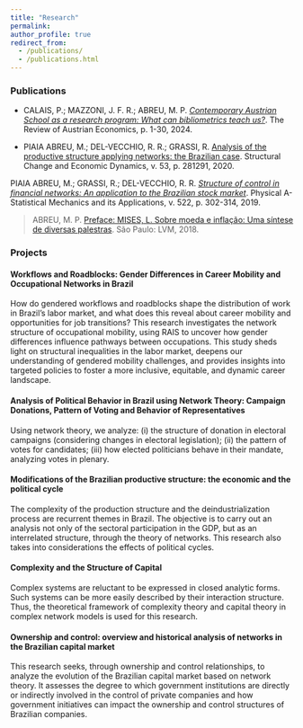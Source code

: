 ```yaml
---
title: "Research"
permalink:
author_profile: true
redirect_from: 
  - /publications/
  - /publications.html
---
```


### Publications

* CALAIS, P.; MAZZONI, J. F. R.; ABREU, M. P. _[Contemporary Austrian School as a research program: What can bibliometrics teach us?](https://doi.org/10.1007/s11138-024-00657-z)_. The Review of Austrian Economics, p. 1-30, 2024.

* PIAIA ABREU, M.; DEL-VECCHIO, R. R.; GRASSI, R. [Analysis of the productive structure applying networks: the Brazilian case](https://doi.org/10.1016/j.strueco.2020.03.005). Structural Change and Economic Dynamics, v. 53, p. 281291, 2020.

PIAIA ABREU, M.; GRASSI, R.; DEL-VECCHIO, R. R. _[Structure of control in financial networks: An application to the Brazilian stock market](https://doi.org/10.1016/j.physa.2019.01.084)_. Physical A-Statistical Mechanics and its Applications, v. 522, p. 302-314, 2019.

> ABREU, M. P. [Preface: MISES, L. Sobre moeda e inflação: Uma síntese de diversas palestras](https://www.amazon.com.br/Sobre-moeda-infla%C3%A7%C3%A3o-diversas-palestras/dp/8593751636). São Paulo: LVM, 2018.


### Projects

#### Workflows and Roadblocks: Gender Differences in Career Mobility and Occupational Networks in Brazil
How do gendered workflows and roadblocks shape the distribution of work in Brazil’s labor market, and what does this reveal about career mobility and opportunities for job transitions? This research investigates the network structure of occupational mobility, using RAIS to uncover how gender differences influence pathways between occupations. This study sheds light on structural inequalities in the labor market, deepens our understanding of gendered mobility challenges, and provides insights into targeted policies to foster a more inclusive, equitable, and dynamic career landscape.

#### Analysis of Political Behavior in Brazil using Network Theory: Campaign Donations, Pattern of Voting and Behavior of Representatives
Using network theory, we analyze: (i) the structure of donation in electoral campaigns (considering changes in electoral legislation); (ii) the pattern of votes for candidates; (iii) how elected politicians behave in their mandate, analyzing votes in plenary.

#### Modifications of the Brazilian productive structure: the economic and the political cycle
The complexity of the production structure and the deindustrialization process are recurrent themes in Brazil. The objective is to carry out an analysis not only of the sectoral participation in the GDP, but as an interrelated structure, through the theory of networks. This research also takes into considerations the effects of political cycles.

#### Complexity and the Structure of Capital
Complex systems are reluctant to be expressed in closed analytic forms. Such systems can be more easily described by their interaction structure. Thus, the theoretical framework of complexity theory and capital theory in complex network models is used for this research.

#### Ownership and control: overview and historical analysis of networks in the Brazilian capital market
This research seeks, through ownership and control relationships, to analyze the evolution of the Brazilian capital market based on network theory. It assesses the degree to which government institutions are directly or indirectly involved in the control of private companies and how government initiatives can impact the ownership and control structures of Brazilian companies.

